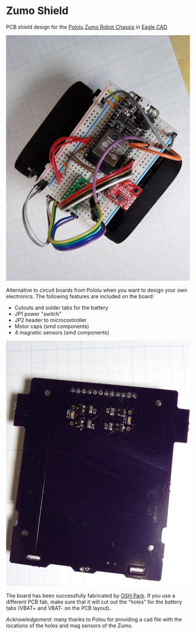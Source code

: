 # Zumo Shield 

PCB shield design for the [Pololu]() [Zumo Robot Chassis](https://www.pololu.com/product/1418) in [Eagle CAD](https://www.autodesk.com/products/eagle/overview).

![Zumo with custom shield](fig/zumo.jpg)

Alternative to circuit boards from Pololu when you want to design your own electronics. The following features are included on the board:

* Cutouts and solder tabs for the battery
* JP1 power "switch"
* JP2 header to microcontroller
* Motor caps (smd components)
* 4 magnetic sensors (smd components)

![Custom shield](fig/board.jpg)

The board has been successfully fabricated by [OSH Park](https://oshpark.com). If you use a different PCB fab, make sure that it will cut out the "holes" for the battery tabs (VBAT+ and VBAT- on the PCB layout).

*Acknowledgement:* many thanks to Polou for providing a cad file with the locations of the holes and mag sensors of the Zumo.